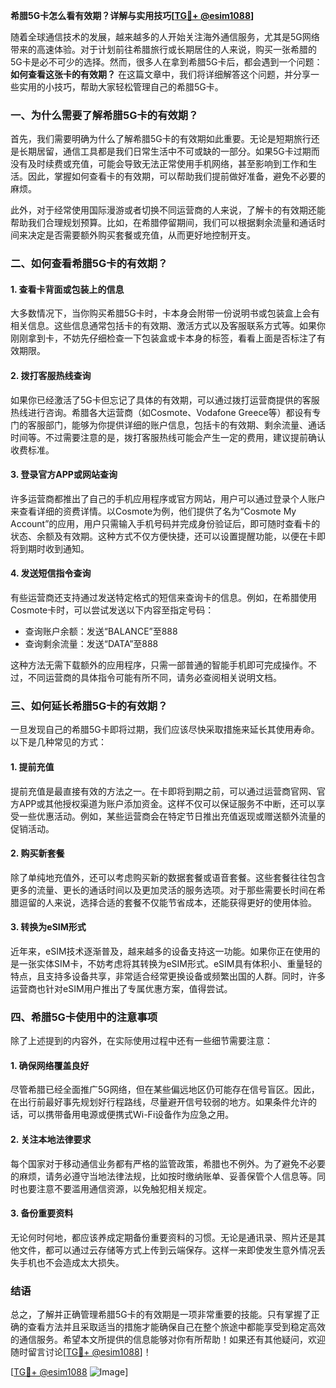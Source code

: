 **希腊5G卡怎么看有效期？详解与实用技巧[[TG💪+ @esim1088](https://t.me/s/esim1088)]**

随着全球通信技术的发展，越来越多的人开始关注海外通信服务，尤其是5G网络带来的高速体验。对于计划前往希腊旅行或长期居住的人来说，购买一张希腊的5G卡是必不可少的选择。然而，很多人在拿到希腊5G卡后，都会遇到一个问题：**如何查看这张卡的有效期？** 在这篇文章中，我们将详细解答这个问题，并分享一些实用的小技巧，帮助大家轻松管理自己的希腊5G卡。

### 一、为什么需要了解希腊5G卡的有效期？

首先，我们需要明确为什么了解希腊5G卡的有效期如此重要。无论是短期旅行还是长期居留，通信工具都是我们日常生活中不可或缺的一部分。如果5G卡过期而没有及时续费或充值，可能会导致无法正常使用手机网络，甚至影响到工作和生活。因此，掌握如何查看卡的有效期，可以帮助我们提前做好准备，避免不必要的麻烦。

此外，对于经常使用国际漫游或者切换不同运营商的人来说，了解卡的有效期还能帮助我们合理规划预算。比如，在希腊停留期间，我们可以根据剩余流量和通话时间来决定是否需要额外购买套餐或充值，从而更好地控制开支。

### 二、如何查看希腊5G卡的有效期？

#### 1. 查看卡背面或包装上的信息

大多数情况下，当你购买希腊5G卡时，卡本身会附带一份说明书或包装盒上会有相关信息。这些信息通常包括卡的有效期、激活方式以及客服联系方式等。如果你刚刚拿到卡，不妨先仔细检查一下包装盒或卡本身的标签，看看上面是否标注了有效期限。

#### 2. 拨打客服热线查询

如果你已经激活了5G卡但忘记了具体的有效期，可以通过拨打运营商提供的客服热线进行咨询。希腊各大运营商（如Cosmote、Vodafone Greece等）都设有专门的客服部门，能够为你提供详细的账户信息，包括卡的有效期、剩余流量、通话时间等。不过需要注意的是，拨打客服热线可能会产生一定的费用，建议提前确认收费标准。

#### 3. 登录官方APP或网站查询

许多运营商都推出了自己的手机应用程序或官方网站，用户可以通过登录个人账户来查看详细的资费详情。以Cosmote为例，他们提供了名为“Cosmote My Account”的应用，用户只需输入手机号码并完成身份验证后，即可随时查看卡的状态、余额及有效期。这种方式不仅方便快捷，还可以设置提醒功能，以便在卡即将到期时收到通知。

#### 4. 发送短信指令查询

有些运营商还支持通过发送特定格式的短信来查询卡的信息。例如，在希腊使用Cosmote卡时，可以尝试发送以下内容至指定号码：
- 查询账户余额：发送“BALANCE”至888
- 查询剩余流量：发送“DATA”至888

这种方法无需下载额外的应用程序，只需一部普通的智能手机即可完成操作。不过，不同运营商的具体指令可能有所不同，请务必查阅相关说明文档。

### 三、如何延长希腊5G卡的有效期？

一旦发现自己的希腊5G卡即将过期，我们应该尽快采取措施来延长其使用寿命。以下是几种常见的方式：

#### 1. 提前充值

提前充值是最直接有效的方法之一。在卡即将到期之前，可以通过运营商官网、官方APP或其他授权渠道为账户添加资金。这样不仅可以保证服务不中断，还可以享受一些优惠活动。例如，某些运营商会在特定节日推出充值返现或赠送额外流量的促销活动。

#### 2. 购买新套餐

除了单纯地充值外，还可以考虑购买新的数据套餐或语音套餐。这些套餐往往包含更多的流量、更长的通话时间以及更加灵活的服务选项。对于那些需要长时间在希腊逗留的人来说，选择合适的套餐不仅能节省成本，还能获得更好的使用体验。

#### 3. 转换为eSIM形式

近年来，eSIM技术逐渐普及，越来越多的设备支持这一功能。如果你正在使用的是一张实体SIM卡，不妨考虑将其转换为eSIM形式。eSIM具有体积小、重量轻的特点，且支持多设备共享，非常适合经常更换设备或频繁出国的人群。同时，许多运营商也针对eSIM用户推出了专属优惠方案，值得尝试。

### 四、希腊5G卡使用中的注意事项

除了上述提到的内容外，在实际使用过程中还有一些细节需要注意：

#### 1. 确保网络覆盖良好

尽管希腊已经全面推广5G网络，但在某些偏远地区仍可能存在信号盲区。因此，在出行前最好事先规划好行程路线，尽量避开信号较弱的地方。如果条件允许的话，可以携带备用电源或便携式Wi-Fi设备作为应急之用。

#### 2. 关注本地法律要求

每个国家对于移动通信业务都有严格的监管政策，希腊也不例外。为了避免不必要的麻烦，请务必遵守当地法律法规，比如按时缴纳账单、妥善保管个人信息等。同时也要注意不要滥用通信资源，以免触犯相关规定。

#### 3. 备份重要资料

无论何时何地，都应该养成定期备份重要资料的习惯。无论是通讯录、照片还是其他文件，都可以通过云存储等方式上传到云端保存。这样一来即使发生意外情况丢失手机也不会造成太大损失。

### 结语

总之，了解并正确管理希腊5G卡的有效期是一项非常重要的技能。只有掌握了正确的查看方法并且采取适当的措施才能确保自己在整个旅途中都能享受到稳定高效的通信服务。希望本文所提供的信息能够对你有所帮助！如果还有其他疑问，欢迎随时留言讨论[[TG💪+ @esim1088](https://t.me/s/esim1088)]！

[[TG💪+ @esim1088](https://t.me/s/esim1088) ![Image](https://i.postimg.cc/4NQfJmqS/Snipaste-2025-05-13-00-14-12.png)]